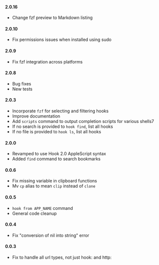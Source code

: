 #### 2.0.16

- Change fzf preview to Markdown listing

#### 2.0.10

- Fix permissions issues when installed using sudo

#### 2.0.9

- Fix fzf integration across platforms

#### 2.0.8

- Bug fixes
- New tests

#### 2.0.3

- Incorporate `fzf` for selecting and filtering hooks
- Improve documentation
- Add `scripts` command to output completion scripts for various shells7
- If no search is provided to `hook find`, list all hooks
- If no file is provided to `hook ls`, list all hooks


#### 2.0.0

- Revamped to use Hook 2.0 AppleScript syntax
- Added `find` command to search bookmarks

#### 0.0.6

- Fix missing variable in clipboard functions
- Mv `cp` alias to mean `clip` instead of `clone`

#### 0.0.5

- `hook from APP_NAME` command
- General code cleanup

#### 0.0.4

- Fix "conversion of nil into string" error

#### 0.0.3

- Fix to handle all url types, not just hook: and http:


